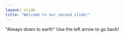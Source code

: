 ```yaml
---
layout: slide
title: "Welcome to our second slide!"
---
```

"Always down to earth"
Use the left arrow to go back!
